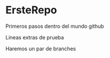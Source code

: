 # ErsteRepo
Primeros pasos dentro del mundo github

Lineas extras de prueba 

Haremos un par de branches
